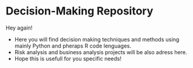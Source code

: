# Decision-Making Repository
Hey again!
- Here you will find decision making techniques and methods using mainly Python and pheraps R code lenguages.
- Risk analysis and business analysis projects will be also adress here.
- Hope this is usefull for you specific needs!

